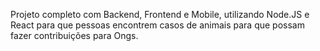 Projeto completo com Backend, Frontend e Mobile, utilizando Node.JS e React para que pessoas encontrem casos de animais para que possam fazer contribuições para Ongs.
